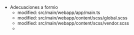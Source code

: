 - Adecuaciones a formio
	- modified:   src/main/webapp/app/main.ts
	- modified:   src/main/webapp/content/scss/global.scss
	- modified:   src/main/webapp/content/scss/vendor.scss
	-
